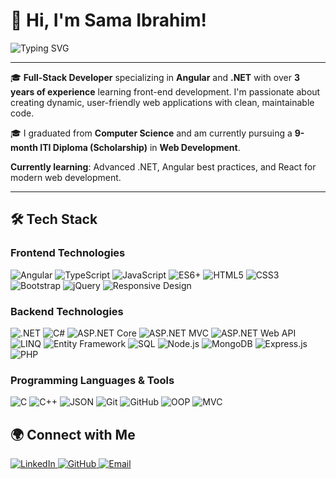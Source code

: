 # 👋 Hi, I'm Sama Ibrahim!  
<img src="https://readme-typing-svg.demolab.com?font=Fira+Code&size=22&pause=1000&color=FF5733&width=435&lines=Welcome+to+my+GitHub+profile!;I+%E2%9C%A8+build+web+applications;Always+learning+%F0%9F%93%96" alt="Typing SVG" />
 
---
 
🎓 **Full-Stack Developer** specializing in **Angular** and **.NET** with over **3 years of experience** learning front-end development. I'm passionate about creating dynamic, user-friendly web applications with clean, maintainable code.  

🎓 I graduated from **Computer Science** and am currently pursuing a **9-month ITI Diploma (Scholarship)** in **Web Development**.  

**Currently learning**: Advanced .NET, Angular best practices, and React for modern web development.
 
---
 
## 🛠️ Tech Stack
 
### Frontend Technologies
<div>
<img src="https://img.shields.io/badge/Angular-DD0031?style=for-the-badge&logo=angular&logoColor=white" alt="Angular">
<img src="https://img.shields.io/badge/TypeScript-007ACC?style=for-the-badge&logo=typescript&logoColor=white" alt="TypeScript">
<img src="https://img.shields.io/badge/JavaScript-F7DF1E?style=for-the-badge&logo=javascript&logoColor=black" alt="JavaScript">
<img src="https://img.shields.io/badge/ES6+-F7DF1E?style=for-the-badge&logo=javascript&logoColor=black" alt="ES6+">
<img src="https://img.shields.io/badge/HTML5-E34F26?style=for-the-badge&logo=html5&logoColor=white" alt="HTML5">
<img src="https://img.shields.io/badge/CSS3-1572B6?style=for-the-badge&logo=css3&logoColor=white" alt="CSS3">
<img src="https://img.shields.io/badge/Bootstrap-7952B3?style=for-the-badge&logo=bootstrap&logoColor=white" alt="Bootstrap">
<img src="https://img.shields.io/badge/jQuery-0769AD?style=for-the-badge&logo=jquery&logoColor=white" alt="jQuery">
<img src="https://img.shields.io/badge/Responsive_Design-1572B6?style=for-the-badge&logo=css3&logoColor=white" alt="Responsive Design">
</div>
 
### Backend Technologies
<div>
<img src="https://img.shields.io/badge/.NET-512BD4?style=for-the-badge&logo=dotnet&logoColor=white" alt=".NET">
<img src="https://img.shields.io/badge/C%23-239120?style=for-the-badge&logo=c-sharp&logoColor=white" alt="C#">
<img src="https://img.shields.io/badge/ASP.NET_Core-5C2D91?style=for-the-badge&logo=.net&logoColor=white" alt="ASP.NET Core">
<img src="https://img.shields.io/badge/ASP.NET_MVC-5C2D91?style=for-the-badge&logo=.net&logoColor=white" alt="ASP.NET MVC">
<img src="https://img.shields.io/badge/ASP.NET_Web_API-5C2D91?style=for-the-badge&logo=.net&logoColor=white" alt="ASP.NET Web API">
<img src="https://img.shields.io/badge/LINQ-512BD4?style=for-the-badge&logo=.net&logoColor=white" alt="LINQ">
<img src="https://img.shields.io/badge/Entity_Framework-512BD4?style=for-the-badge&logo=.net&logoColor=white" alt="Entity Framework">
<img src="https://img.shields.io/badge/SQL-CC2927?style=for-the-badge&logo=microsoft-sql-server&logoColor=white" alt="SQL">
<img src="https://img.shields.io/badge/Node.js-339933?style=for-the-badge&logo=nodedotjs&logoColor=white" alt="Node.js">
<img src="https://img.shields.io/badge/MongoDB-47A248?style=for-the-badge&logo=mongodb&logoColor=white" alt="MongoDB">
<img src="https://img.shields.io/badge/Express.js-000000?style=for-the-badge&logo=express&logoColor=white" alt="Express.js">
<img src="https://img.shields.io/badge/PHP-777BB4?style=for-the-badge&logo=php&logoColor=white" alt="PHP">
</div>
 
### Programming Languages & Tools
<div>
<img src="https://img.shields.io/badge/C-00599C?style=for-the-badge&logo=c&logoColor=white" alt="C">
<img src="https://img.shields.io/badge/C++-00599C?style=for-the-badge&logo=c%2B%2B&logoColor=white" alt="C++">
<img src="https://img.shields.io/badge/JSON-000000?style=for-the-badge&logo=json&logoColor=white" alt="JSON">
<img src="https://img.shields.io/badge/Git-F05032?style=for-the-badge&logo=git&logoColor=white" alt="Git">
<img src="https://img.shields.io/badge/GitHub-181717?style=for-the-badge&logo=github&logoColor=white" alt="GitHub">
<img src="https://img.shields.io/badge/OOP-007396?style=for-the-badge&logo=java&logoColor=white" alt="OOP">
<img src="https://img.shields.io/badge/MVC-5C2D91?style=for-the-badge&logo=.net&logoColor=white" alt="MVC">
</div>

## 🌍 Connect with Me
 
<div>
<a href="https://www.linkedin.com/in/sama-ibrahim-abdelhamid/">
<img src="https://img.shields.io/badge/LinkedIn-0077B5?style=for-the-badge&logo=linkedin&logoColor=white" alt="LinkedIn">
</a>
<a href="https://github.com/samaibrahim">
<img src="https://img.shields.io/badge/GitHub-181717?style=for-the-badge&logo=github&logoColor=white" alt="GitHub">
</a>
<a href="samaibrahim000074@gmail.com">
<img src="https://img.shields.io/badge/Email-D14836?style=for-the-badge&logo=gmail&logoColor=white" alt="Email">
</a>
</div>
 
 
